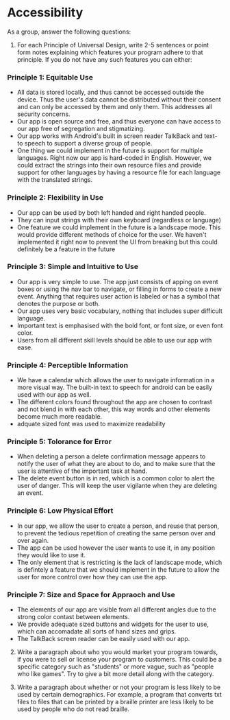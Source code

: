 # Accessibility

As a group, answer the following questions:

1. For each Principle of Universal Design, write 2-5 sentences or point form notes explaining which features your program adhere to that principle. If you do not have any such features you can either:

### Principle 1: Equitable Use

- All data is stored locally, and thus cannot be accessed outside the device. Thus the user's data cannot be distributed without their consent and can only be accessed by them and only them. This addresses all security concerns.
- Our app is open source and free, and thus everyone can have access to our app free of segregation and stigmatizing.
- Our app works with Android's built in screen reader TalkBack and text-to speech to support a diverse group of people. 
- One thing we could implement in the future is support for multiple languages. Right now our app is hard-coded in English. However, we could extract the strings into their own resource files and provide support for other languages by having a resource file for each language with the translated strings.

### Principle 2: Flexibility in Use

- Our app can be used by both left handed and right handed people.
- They can input strings with their own keyboard (regardless or language)
- One feature we could implement in the future is a landscape mode. This would provide different methods of choice for the user. We haven't implemented it right now to prevent the UI from breaking but this could definitely be a feature in the future

### Principle 3: Simple and Intuitive to Use

- Our app is very simple to use. The app just consists of apping on event boxes or using the nav bar to navigate, or filling in forms to create a new event. Anything that requires user action is labeled or has a symbol that denotes the purpose or both.
- Our app uses very basic vocabulary, nothing that includes super difficult language.
- Important text is emphasised with the bold font, or font size, or even font color.
- Users from all different skill levels should be able to use our app with ease.

### Principle 4: Perceptible Information

- We have a calendar which allows the user to navigate information in a more visual way. The built-in text to speech for android can be easily used with our app as well.
- The different colors found throughout the app are chosen to contrast and not blend in with each other, this way words and other elements become much more readable.
- adquate sized font was used to maximize readability

### Principle 5: Tolorance for Error

- When deleting a person a delete confirmation message appears to notify the user of what they are about to do, and to make sure that the user is attentive of the important task at hand.
- The delete event button is in red, which is a common color to alert the user of danger. This will keep the user vigilante when they are deleting an event.

### Principle 6: Low Physical Effort

- In our app, we allow the user to create a person, and reuse that person, to prevent the tedious repetition of creating the same person over and over again.
- The app can be used however the user wants to use it, in any position they would like to use it.
- The only element that is restricting is the lack of landscape mode, which is defintely a feature that we should implement in the future to allow the user for more control over how they can use the app.

### Principle 7: Size and Space for Appraoch and Use

- The elements of our app are visible from all different angles due to the strong color contast between elements.
- We provide adequate sized buttons and widgets for the user to use, which can accomadate all sorts of hand sizes and grips.
- The TalkBack screen reader can be easily used with our app.


2. Write a paragraph about who you would market your program towards, if you were to sell or license your program to customers. This could be a specific category such as "students" or more vague, such as "people who like games". Try to give a bit more detail along with the category.

3. Write a paragraph about whether or not your program is less likely to be used by certain demographics. For example, a program that converts txt files to files that can be printed by a braille printer are less likely to be used by people who do not read braille.
